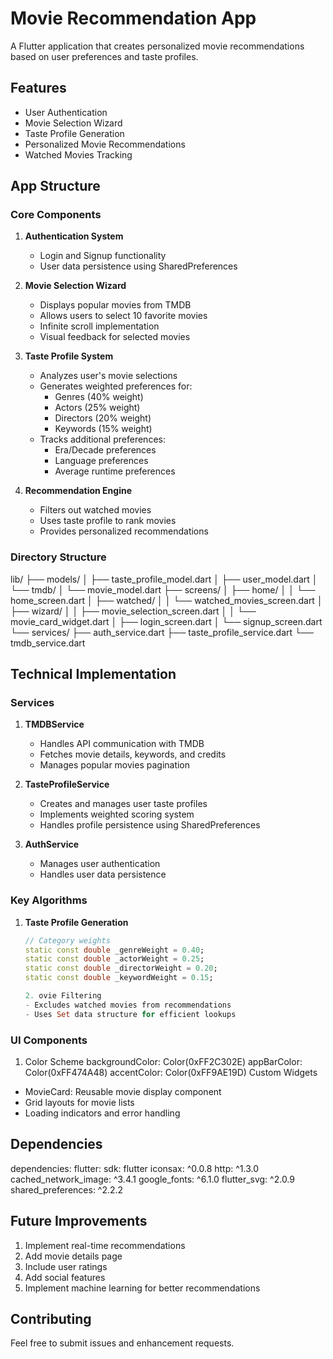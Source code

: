 # Movie Recommendation App

A Flutter application that creates personalized movie recommendations based on user preferences and taste profiles.

## Features

- User Authentication
- Movie Selection Wizard
- Taste Profile Generation
- Personalized Movie Recommendations
- Watched Movies Tracking

## App Structure

### Core Components

1. **Authentication System**
   - Login and Signup functionality
   - User data persistence using SharedPreferences

2. **Movie Selection Wizard**
   - Displays popular movies from TMDB
   - Allows users to select 10 favorite movies
   - Infinite scroll implementation
   - Visual feedback for selected movies

3. **Taste Profile System**
   - Analyzes user's movie selections
   - Generates weighted preferences for:
     - Genres (40% weight)
     - Actors (25% weight)
     - Directors (20% weight)
     - Keywords (15% weight)
   - Tracks additional preferences:
     - Era/Decade preferences
     - Language preferences
     - Average runtime preferences

4. **Recommendation Engine**
   - Filters out watched movies
   - Uses taste profile to rank movies
   - Provides personalized recommendations

### Directory Structure
lib/
├── models/
│   ├── taste_profile_model.dart
│   ├── user_model.dart
│   └── tmdb/
│       └── movie_model.dart
├── screens/
│   ├── home/
│   │   └── home_screen.dart
│   ├── watched/
│   │   └── watched_movies_screen.dart
│   ├── wizard/
│   │   ├── movie_selection_screen.dart
│   │   └── movie_card_widget.dart
│   ├── login_screen.dart
│   └── signup_screen.dart
└── services/
├── auth_service.dart
├── taste_profile_service.dart
└── tmdb_service.dart


## Technical Implementation

### Services

1. **TMDBService**
   - Handles API communication with TMDB
   - Fetches movie details, keywords, and credits
   - Manages popular movies pagination

2. **TasteProfileService**
   - Creates and manages user taste profiles
   - Implements weighted scoring system
   - Handles profile persistence using SharedPreferences

3. **AuthService**
   - Manages user authentication
   - Handles user data persistence

### Key Algorithms

1. **Taste Profile Generation**
   ```dart
   // Category weights
   static const double _genreWeight = 0.40;
   static const double _actorWeight = 0.25;
   static const double _directorWeight = 0.20;
   static const double _keywordWeight = 0.15;

   2. ovie Filtering
   - Excludes watched movies from recommendations
   - Uses Set data structure for efficient lookups
### UI Components
1. Color Scheme
backgroundColor: Color(0xFF2C302E)
appBarColor: Color(0xFF474A48)
accentColor: Color(0xFF9AE19D)
Custom Widgets

- MovieCard: Reusable movie display component
- Grid layouts for movie lists
- Loading indicators and error handling
## Dependencies
dependencies:
  flutter:
    sdk: flutter
  iconsax: ^0.0.8
  http: ^1.3.0
  cached_network_image: ^3.4.1
  google_fonts: ^6.1.0
  flutter_svg: ^2.0.9
  shared_preferences: ^2.2.2

  ## Future Improvements
1. Implement real-time recommendations
2. Add movie details page
3. Include user ratings
4. Add social features
5. Implement machine learning for better recommendations
## Contributing
Feel free to submit issues and enhancement requests.
